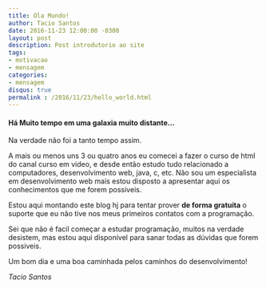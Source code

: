 ```yaml
---
title: Ola Mundo!
author: Tacio Santos
date: 2016-11-23 12:00:00 -0300
layout: post
description: Post introdutorio ao site
tags: 
- motivacao
- mensagem
categories:
- mensagem
disqus: true
permalink : /2016/11/23/hello_world.html
---
```


#### Há Muito tempo em uma galaxia muito distante...

Na verdade não foi a tanto tempo assim.

A mais ou menos uns 3 ou quatro anos eu comecei a fazer o curso de html do canal curso em video, e desde então estudo tudo relacionado a computadores, desenvolvimento web, java, c, etc. Não sou um especialista em desenvolvimento web mais estou disposto a apresentar aqui os conhecimentos que me forem possiveis.

Estou aqui montando este blog hj para tentar prover **de forma gratuita** o suporte que eu não tive nos meus primeiros contatos com a programação.

Sei que não é facil começar a estudar programação, muitos na verdade desistem, mas estou aqui disponível para sanar todas as dúvidas que forem possiveis.

Um bom dia e uma boa caminhada pelos caminhos do desenvolvimento!

*Tacio Santos*
